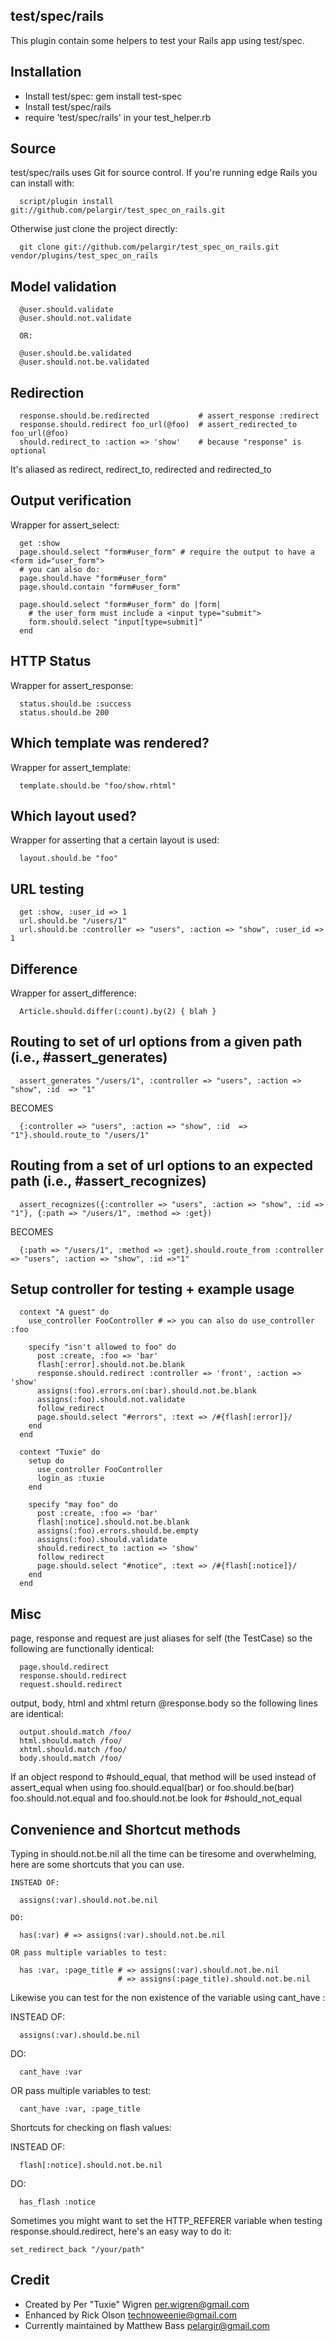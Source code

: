 test/spec/rails
---------------

This plugin contain some helpers to test your Rails app using test/spec.

Installation
------------

 * Install test/spec: gem install test-spec
 * Install test/spec/rails
 * require 'test/spec/rails' in your test_helper.rb


Source
------

  test/spec/rails uses Git for source control. If you're running edge Rails you can install with:

      script/plugin install git://github.com/pelargir/test_spec_on_rails.git

  Otherwise just clone the project directly:

      git clone git://github.com/pelargir/test_spec_on_rails.git vendor/plugins/test_spec_on_rails


Model validation
----------------

      @user.should.validate
      @user.should.not.validate
      
      OR:
      
      @user.should.be.validated
      @user.should.not.be.validated


Redirection
-----------

      response.should.be.redirected           # assert_response :redirect
      response.should.redirect foo_url(@foo)  # assert_redirected_to foo_url(@foo)
      should.redirect_to :action => 'show'    # because "response" is optional
  
  It's aliased as redirect, redirect_to, redirected and redirected_to


Output verification
-------------------

  Wrapper for assert_select:
  
      get :show
      page.should.select "form#user_form" # require the output to have a <form id="user_form">
      # you can also do:
      page.should.have "form#user_form"
      page.should.contain "form#user_form"
      
      page.should.select "form#user_form" do |form|
        # the user_form must include a <input type="submit">
        form.should.select "input[type=submit]"       
      end


HTTP Status
-----------

  Wrapper for assert_response:

      status.should.be :success
      status.should.be 200


Which template was rendered?
----------------------------

  Wrapper for assert_template:
  
      template.should.be "foo/show.rhtml"


Which layout used?
------------------

  Wrapper for asserting that a certain layout is used:
  
      layout.should.be "foo"


URL testing
-----------

      get :show, :user_id => 1
      url.should.be "/users/1"
      url.should.be :controller => "users", :action => "show", :user_id => 1
      

Difference
----------

  Wrapper for assert_difference:
  
      Article.should.differ(:count).by(2) { blah }


Routing to set of url options from a given path (i.e., #assert_generates)
-------------------------------------------------------------------------

      assert_generates "/users/1", :controller => "users", :action => "show", :id  => "1"
    
  BECOMES 

      {:controller => "users", :action => "show", :id  => "1"}.should.route_to "/users/1"


Routing from a set of url options to an expected path (i.e., #assert_recognizes)
--------------------------------------------------------------------------------

      assert_recognizes({:controller => "users", :action => "show", :id => "1"}, {:path => "/users/1", :method => :get})

  BECOMES

      {:path => "/users/1", :method => :get}.should.route_from :controller => "users", :action => "show", :id =>"1"


Setup controller for testing + example usage
--------------------------------------------

      context "A guest" do
        use_controller FooController # => you can also do use_controller :foo
    
        specify "isn't allowed to foo" do
          post :create, :foo => 'bar'
          flash[:error].should.not.be.blank
          response.should.redirect :controller => 'front', :action => 'show'
          assigns(:foo).errors.on(:bar).should.not.be.blank
          assigns(:foo).should.not.validate
          follow_redirect
          page.should.select "#errors", :text => /#{flash[:error]}/
        end
      end
  
      context "Tuxie" do
        setup do
          use_controller FooController
          login_as :tuxie
        end
    
        specify "may foo" do
          post :create, :foo => 'bar'
          flash[:notice].should.not.be.blank
          assigns(:foo).errors.should.be.empty
          assigns(:foo).should.validate
          should.redirect_to :action => 'show'
          follow_redirect
          page.should.select "#notice", :text => /#{flash[:notice]}/
        end
      end


Misc
----

  page, response and request are just aliases for self (the TestCase) so the following
  are functionally identical:
  
      page.should.redirect
      response.should.redirect
      request.should.redirect
  
  output, body, html and xhtml return @response.body so the following lines are identical:
  
      output.should.match /foo/
      html.should.match /foo/
      xhtml.should.match /foo/
      body.should.match /foo/
  
  If an object respond to #should_equal, that method will be used instead of assert_equal
  when using foo.should.equal(bar) or foo.should.be(bar)
  foo.should.not.equal and foo.should.not.be look for #should_not_equal


Convenience and Shortcut methods
--------------------------------

Typing in should.not.be.nil all the time can be tiresome and overwhelming, here are some shortcuts that you can use.

    INSTEAD OF:
    
      assigns(:var).should.not.be.nil
    
    DO:
  
      has(:var) # => assigns(:var).should.not.be.nil
    
    OR pass multiple variables to test:
    
      has :var, :page_title # => assigns(:var).should.not.be.nil
                            # => assigns(:page_title).should.not.be.nil

Likewise you can test for the non existence of the variable using cant_have :

   INSTEAD OF:
   
      assigns(:var).should.be.nil
      
   DO:    
   
      cant_have :var
      
   OR pass multiple variables to test:
  
      cant_have :var, :page_title
  
Shortcuts for checking on flash values:

   INSTEAD OF:
    
      flash[:notice].should.not.be.nil
      
   DO: 
    
      has_flash :notice

Sometimes you might want to set the HTTP_REFERER variable when testing response.should.redirect, here's
an easy way to do it:

    set_redirect_back "/your/path"
    
Credit
------

 * Created by Per "Tuxie" Wigren <per.wigren@gmail.com>
 * Enhanced by Rick Olson <technoweenie@gmail.com>
 * Currently maintained by Matthew Bass <pelargir@gmail.com>
